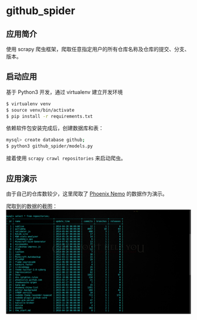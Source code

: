 # github_spider

## 应用简介

使用 scrapy 爬虫框架，爬取任意指定用户的所有仓库名称及仓库的提交、分支、版本。

## 启动应用

基于 Python3 开发，通过 virtualenv 建立开发环境
```bash
$ virtualenv venv
$ source venv/bin/activate
$ pip install -r requirements.txt
```
依赖软件包安装完成后，创建数据库和表：
```bash
mysql> create database github;
$ python3 github_spider/models.py
```
接着使用 `scrapy crawl repositories` 来启动爬虫。

## 应用演示

由于自己的仓库数较少，这里爬取了 [Phoenix Nemo](https://github.com/phoenixlzx) 的数据作为演示。

爬取到的数据的截图：
![data](./image/data.png)
